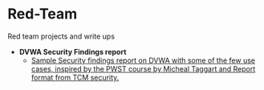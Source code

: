 # Red-Team
Red team projects and write ups

- <b>DVWA Security Findings report</b>
    - [Sample Security findings report on DVWA with some of the few use cases, inspired by the PWST course by Micheal Taggart and Report format from TCM security.](https://github.com/kairos-diem/Red-Team/blob/main/DVWA%20-%20Security%20Assessment%20Findings%20Report.docx.pdf)
